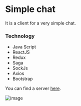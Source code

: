 # Simple chat

It is a client for a very simple chat.

### Technology 
- Java Script 
- ReactJS
- Redux
- Saga
- SockJs
- Axios
- Bootstrap 

You can find a server [here](https://github.com/HappyMary16/simple-chat-server).

![image](https://user-images.githubusercontent.com/43311320/115968059-80a84980-a53e-11eb-9ae8-ab33a6e26fc7.png)
